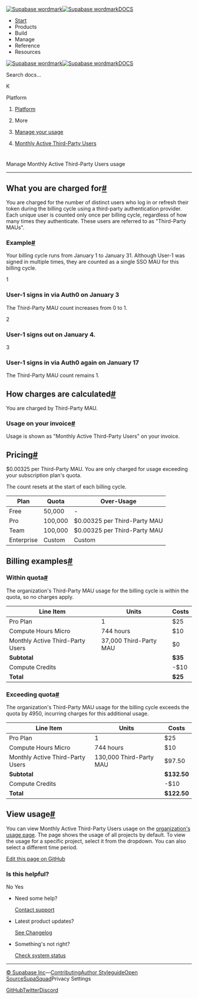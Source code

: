 [![Supabase wordmark](https://supabase.com/docs/_next/image?url=%2Fdocs%2Fsupabase-dark.svg&w=256&q=75&dpl=dpl_5BYG5BkQhU19GEfZfhcgAbeGcRQo)![Supabase wordmark](https://supabase.com/docs/_next/image?url=%2Fdocs%2Fsupabase-light.svg&w=256&q=75&dpl=dpl_5BYG5BkQhU19GEfZfhcgAbeGcRQo)DOCS](https://supabase.com/docs)

-   [Start](https://supabase.com/docs/guides/getting-started)
-   Products
-   Build
-   Manage
-   Reference
-   Resources

[![Supabase wordmark](https://supabase.com/docs/_next/image?url=%2Fdocs%2Fsupabase-dark.svg&w=256&q=75&dpl=dpl_5BYG5BkQhU19GEfZfhcgAbeGcRQo)![Supabase wordmark](https://supabase.com/docs/_next/image?url=%2Fdocs%2Fsupabase-light.svg&w=256&q=75&dpl=dpl_5BYG5BkQhU19GEfZfhcgAbeGcRQo)DOCS](https://supabase.com/docs)

Search docs...

K

Platform

1.  [Platform](https://supabase.com/docs/guides/platform)

3.  More

5.  [Manage your usage](https://supabase.com/docs/guides/platform/manage-your-usage)

7.  [Monthly Active Third-Party Users](https://supabase.com/docs/guides/platform/manage-your-usage/monthly-active-users-third-party)

# 

Manage Monthly Active Third-Party Users usage

* * *

## What you are charged for[#](#what-you-are-charged-for)

You are charged for the number of distinct users who log in or refresh their token during the billing cycle using a third-party authentication provider. Each unique user is counted only once per billing cycle, regardless of how many times they authenticate. These users are referred to as "Third-Party MAUs".

### Example[#](#example)

Your billing cycle runs from January 1 to January 31. Although User-1 was signed in multiple times, they are counted as a single SSO MAU for this billing cycle.

1

### User-1 signs in via Auth0 on January 3

The Third-Party MAU count increases from 0 to 1.

2

### User-1 signs out on January 4.

3

### User-1 signs in via Auth0 again on January 17

The Third-Party MAU count remains 1.

## How charges are calculated[#](#how-charges-are-calculated)

You are charged by Third-Party MAU.

### Usage on your invoice[#](#usage-on-your-invoice)

Usage is shown as "Monthly Active Third-Party Users" on your invoice.

## Pricing[#](#pricing)

$0.00325 per Third-Party MAU. You are only charged for usage exceeding your subscription plan's quota.

The count resets at the start of each billing cycle.

| Plan | Quota | Over-Usage |
| --- | --- | --- |
| Free | 50,000 | \- |
| Pro | 100,000 | $0.00325 per Third-Party MAU |
| Team | 100,000 | $0.00325 per Third-Party MAU |
| Enterprise | Custom | Custom |

## Billing examples[#](#billing-examples)

### Within quota[#](#within-quota)

The organization's Third-Party MAU usage for the billing cycle is within the quota, so no charges apply.

| Line Item | Units | Costs |
| --- | --- | --- |
| Pro Plan | 1 | $25 |
| Compute Hours Micro | 744 hours | $10 |
| Monthly Active Third-Party Users | 37,000 Third-Party MAU | $0 |
| **Subtotal** |  | **$35** |
| Compute Credits |  | \-$10 |
| **Total** |  | **$25** |

### Exceeding quota[#](#exceeding-quota)

The organization's Third-Party MAU usage for the billing cycle exceeds the quota by 4950, incurring charges for this additional usage.

| Line Item | Units | Costs |
| --- | --- | --- |
| Pro Plan | 1 | $25 |
| Compute Hours Micro | 744 hours | $10 |
| Monthly Active Third-Party Users | 130,000 Third-Party MAU | $97.50 |
| **Subtotal** |  | **$132.50** |
| Compute Credits |  | \-$10 |
| **Total** |  | **$122.50** |

## View usage[#](#view-usage)

You can view Monthly Active Third-Party Users usage on the [organization's usage page](https://supabase.com/dashboard/org/_/usage). The page shows the usage of all projects by default. To view the usage for a specific project, select it from the dropdown. You can also select a different time period.

[Edit this page on GitHub](https://github.com/supabase/supabase/blob/master/apps/docs/content/guides/platform/manage-your-usage/monthly-active-users-third-party.mdx)

### Is this helpful?

No Yes

-   Need some help?
    
    [Contact support](https://supabase.com/support)
-   Latest product updates?
    
    [See Changelog](https://supabase.com/changelog)
-   Something's not right?
    
    [Check system status](https://status.supabase.com/)

* * *

[© Supabase Inc](https://supabase.com/)—[Contributing](https://github.com/supabase/supabase/blob/master/apps/docs/DEVELOPERS.md)[Author Styleguide](https://github.com/supabase/supabase/blob/master/apps/docs/CONTRIBUTING.md)[Open Source](https://supabase.com/open-source)[SupaSquad](https://supabase.com/supasquad)Privacy Settings

[GitHub](https://github.com/supabase/supabase)[Twitter](https://twitter.com/supabase)[Discord](https://discord.supabase.com/)